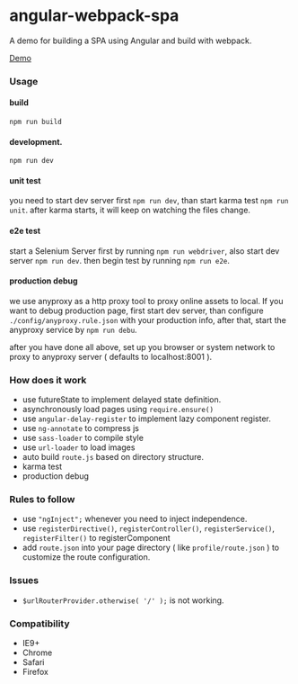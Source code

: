 # angular-webpack-spa
A demo for building a SPA using Angular and build with webpack.

[Demo](http://neekey.github.io/angular-webpack-spa/build/)

### Usage

#### build

```
npm run build
```

#### development.

```
npm run dev
```

#### unit test

you need to start dev server first `npm run dev`, than start karma test `npm run unit`. after karma starts, it will keep on watching the files change.

#### e2e test

start a Selenium Server first by running `npm run webdriver`, also start dev server `npm run dev`. then begin test by running `npm run e2e`.

#### production debug

we use anyproxy as a http proxy tool to proxy online assets to local. If you want to debug production page, first start dev server, than configure `./config/anyproxy.rule.json` with your production info, after that, start the anyproxy service by `npm run debu`.

after you have done all above, set up you browser or system network to proxy to anyproxy server ( defaults to localhost:8001 ).


### How does it work

- use futureState to implement delayed state definition.
- asynchronously load pages using `require.ensure()`
- use `angular-delay-register` to implement lazy component register.
- use `ng-annotate` to compress js
- use `sass-loader` to compile style
- use `url-loader` to load images
- auto build `route.js` based on directory structure.
- karma test
- production debug

### Rules to follow

- use `"ngInject";` whenever you need to inject independence.
- use `registerDirective()`, `registerController()`, `registerService()`, `registerFilter()` to registerComponent
- add `route.json` into your page directory ( like `profile/route.json` ) to customize the route configuration.

### Issues

- `$urlRouterProvider.otherwise( '/' );` is not working.

### Compatibility

- IE9+
- Chrome
- Safari
- Firefox

